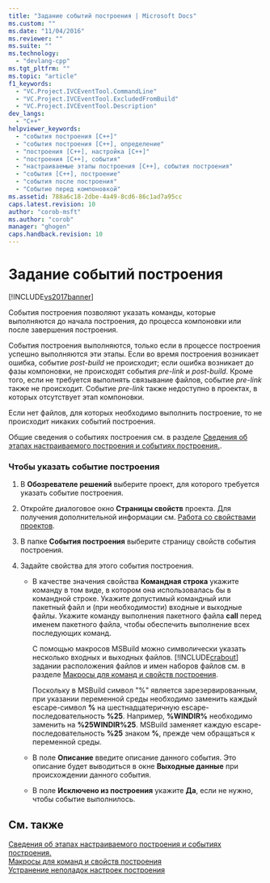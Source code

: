 ```yaml
---
title: "Задание событий построения | Microsoft Docs"
ms.custom: ""
ms.date: "11/04/2016"
ms.reviewer: ""
ms.suite: ""
ms.technology: 
  - "devlang-cpp"
ms.tgt_pltfrm: ""
ms.topic: "article"
f1_keywords: 
  - "VC.Project.IVCEventTool.CommandLine"
  - "VC.Project.IVCEventTool.ExcludedFromBuild"
  - "VC.Project.IVCEventTool.Description"
dev_langs: 
  - "C++"
helpviewer_keywords: 
  - "события построения [C++]"
  - "события построения [C++], определение"
  - "построения [C++], настройка [C++]"
  - "построения [C++], события"
  - "настраиваемые этапы построения [C++], события построения"
  - "события [C++], построение"
  - "события после построения"
  - "Событие перед компоновкой"
ms.assetid: 788a6c18-2dbe-4a49-8cd6-86c1ad7a95cc
caps.latest.revision: 10
author: "corob-msft"
ms.author: "corob"
manager: "ghogen"
caps.handback.revision: 10
---
```

# Задание событий построения
[!INCLUDE[vs2017banner](../assembler/inline/includes/vs2017banner.md)]

События построения позволяют указать команды, которые выполняются до начала построения, до процесса компоновки или после завершения построения.  
  
 События построения выполняются, только если в процессе построения успешно выполняются эти этапы.  Если во время построения возникает ошибка, событие *post\-build* не происходит; если ошибка возникает до фазы компоновки, не происходят события *pre\-link* и *post\-build*.  Кроме того, если не требуется выполнять связывание файлов, событие *pre\-link* также не происходит.  Событие *pre\-link* также недоступно в проектах, в которых отсутствует этап компоновки.  
  
 Если нет файлов, для которых необходимо выполнить построение, то не происходит никаких событий построения.  
  
 Общие сведения о событиях построения см. в разделе [Сведения об этапах настраиваемого построения и событиях построения.](../ide/understanding-custom-build-steps-and-build-events.md).  
  
### Чтобы указать событие построения  
  
1.  В **Обозревателе решений** выберите проект, для которого требуется указать событие построения.  
  
2.  Откройте диалоговое окно **Страницы свойств** проекта.  Для получения дополнительной информации см. [Работа со свойствами проектов](../ide/working-with-project-properties.md).  
  
3.  В папке **События построения** выберите страницу свойств события построения.  
  
4.  Задайте свойства для этого события построения.  
  
    -   В качестве значения свойства **Командная строка** укажите команду в том виде, в котором она использовалась бы в командной строке.  Укажите допустимый командный или пакетный файл и \(при необходимости\) входные и выходные файлы.  Укажите команду выполнения пакетного файла **call** перед именем пакетного файла, чтобы обеспечить выполнение всех последующих команд.  
  
         С помощью макросов MSBuild можно символически указать несколько входных и выходных файлов.  [!INCLUDE[crabout](../Token/crabout_md.md)] задании расположения файлов и имен наборов файлов см. в разделе [Макросы для команд и свойств построения](../ide/common-macros-for-build-commands-and-properties.md).  
  
         Поскольку в MSBuild символ "%" является зарезервированным, при указании переменной среды необходимо заменить каждый escape\-символ **%** на шестнадцатеричную escape\-последовательность **%25**.  Например, **%WINDIR%** необходимо заменить на **%25WINDIR%25**.  MSBuild заменяет каждую escape\-последовательность **%25** знаком **%**, прежде чем обращаться к переменной среды.  
  
    -   В поле **Описание** введите описание данного события.  Это описание будет выводиться в окне **Выходные данные** при происхождении данного события.  
  
    -   В поле **Исключено из построения** укажите **Да**, если не нужно, чтобы событие выполнилось.  
  
## См. также  
 [Сведения об этапах настраиваемого построения и событиях построения.](../ide/understanding-custom-build-steps-and-build-events.md)   
 [Макросы для команд и свойств построения](../ide/common-macros-for-build-commands-and-properties.md)   
 [Устранение неполадок настроек построения](../ide/troubleshooting-build-customizations.md)
